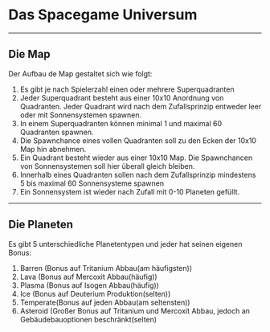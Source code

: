 # Das Spacegame Universum #


----------
## Die Map ##

Der Aufbau de Map gestaltet sich wie folgt:

1. Es gibt je nach Spielerzahl einen oder mehrere Superquadranten
2. Jeder Superquadrant besteht aus einer 10x10 Anordnung von Quadranten. Jeder Quadrant wird nach dem Zufallsprinzip entweder leer oder mit Sonnensystemen spawnen.
3. In einem Superquadranten können minimal 1 und maximal 60 Quadranten spawnen.
4. Die Spawnchance eines vollen Quadranten soll zu den Ecken der 10x10 Map hin abnehmen.
5. Ein Quadrant besteht wieder aus einer 10x10 Map. Die Spawnchancen von Sonnensystemen soll hier überall gleich bleiben.
6. Innerhalb eines Quadranten sollen nach dem Zufallsprinzip mindestens 5 bis maximal 60 Sonnensysteme spawnen
7. Ein Sonnensystem ist wieder nach Zufall mit 0-10 Planeten gefüllt.


----------
## Die Planeten ##

Es gibt 5 unterschiedliche Planetentypen und jeder hat seinen eigenen Bonus:

1. Barren 	(Bonus auf Tritanium Abbau(am häufigsten))
2. Lava		(Bonus auf Mercoxit Abbau(häufig))
3. Plasma	(Bonus auf Isogen Abbau(häufig))
4. Ice		(Bonus auf Deuterium Produktion(selten))
5. Temperate(Bonus auf jeden Abbau(am seltensten))
6. Asteroid	(Großer Bonus auf Tritanium und Mercoxit Abbau, jedoch an Gebäudebauoptionen beschränkt(selten)